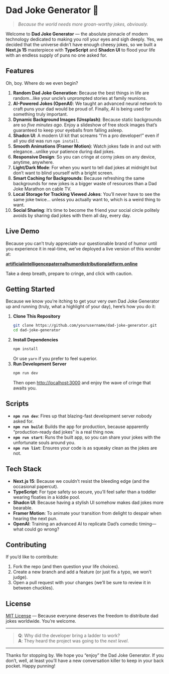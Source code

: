 # Dad Joke Generator 👨

> _Because the world needs more groan-worthy jokes, obviously._

Welcome to **Dad Joke Generator** — the absolute pinnacle of modern technology dedicated to making you roll your eyes and sigh deeply. Yes, we decided that the universe didn’t have enough cheesy jokes, so we built a **Next.js 15** masterpiece with **TypeScript** and **Shadcn UI** to flood your life with an endless supply of puns no one asked for.

## Features

Oh, boy. Where do we even begin?

1. **Random Dad Joke Generation**: Because the best things in life are random…like your uncle’s unprompted stories at family reunions.
2. **AI-Powered Jokes (OpenAI)**: We taught an advanced neural network to craft puns your dad would be proud of. Finally, AI is being used for something truly important.
3. **Dynamic Background Images (Unsplash)**: Because static backgrounds are so _five minutes ago_. Enjoy a slideshow of free stock images that’s guaranteed to keep your eyeballs from falling asleep.
4. **Shadcn UI**: A modern UI kit that screams “I’m a pro developer!” even if all you did was run `npm install`.
5. **Smooth Animations (Framer Motion)**: Watch jokes fade in and out with elegance…unlike your patience during dad jokes.
6. **Responsive Design**: So you can cringe at corny jokes on any device, anytime, anywhere.
7. **Light/Dark Mode**: For when you want to tell dad jokes at midnight but don’t want to blind yourself with a bright screen.
8. **Smart Caching for Backgrounds**: Because refreshing the same backgrounds for new jokes is a bigger waste of resources than a Dad Joke Marathon on cable TV.
9. **Local Storage for Tracking Viewed Jokes**: You’ll never have to see the same joke twice… unless you actually want to, which is a weird thing to want.
10. **Social Sharing**: It’s time to become the friend your social circle politely avoids by sharing dad jokes with them all day, every day.

## Live Demo

Because you can’t truly appreciate our questionable brand of humor until you experience it in real-time, we’ve deployed a live version of this wonder at:

[**artificialintelligencepaternalhumordistributionplatform.online**](https://artificialintelligencepaternalhumordistributionplatform.online)

Take a deep breath, prepare to cringe, and click with caution.

## Getting Started

Because we know you’re itching to get your very own Dad Joke Generator up and running (truly, what a highlight of your day), here’s how you do it:

1. **Clone This Repository**  
   ```bash
   git clone https://github.com/yourusername/dad-joke-generator.git
   cd dad-joke-generator
   ```
2. **Install Dependencies**  
   ```bash
   npm install
   ```
   Or use `yarn` if you prefer to feel superior.
3. **Run Development Server**  
   ```bash
   npm run dev
   ```
   Then open [http://localhost:3000](http://localhost:3000) and enjoy the wave of cringe that awaits you.

## Scripts

- **`npm run dev`**: Fires up that blazing-fast development server nobody asked for.
- **`npm run build`**: Builds the app for production, because apparently “production-ready dad jokes” is a real thing now.
- **`npm run start`**: Runs the built app, so you can share your jokes with the unfortunate souls around you.
- **`npm run lint`**: Ensures your code is as squeaky clean as the jokes are not.

## Tech Stack

- **Next.js 15**: Because we couldn’t resist the bleeding edge (and the occasional papercut).
- **TypeScript**: For type safety so secure, you’ll feel safer than a toddler wearing floaties in a kiddie pool.
- **Shadcn UI**: Because having a stylish UI somehow makes dad jokes more bearable.
- **Framer Motion**: To animate your transition from delight to despair when hearing the next pun.
- **OpenAI**: Training an advanced AI to replicate Dad’s comedic timing—what could go wrong?

## Contributing

If you’d like to contribute:
1. Fork the repo (and then question your life choices).
2. Create a new branch and add a feature (or just fix a typo, we won’t judge).
3. Open a pull request with your changes (we’ll be sure to review it in between chuckles).

## License

[MIT License](LICENSE) — Because everyone deserves the freedom to distribute dad jokes worldwide. You’re welcome.

---

> **Q**: Why did the developer bring a ladder to work?  
> **A**: They heard the project was going to the *next level*.

---

Thanks for stopping by. We hope you “enjoy” the Dad Joke Generator. If you don’t, well, at least you’ll have a new conversation killer to keep in your back pocket. Happy punning!